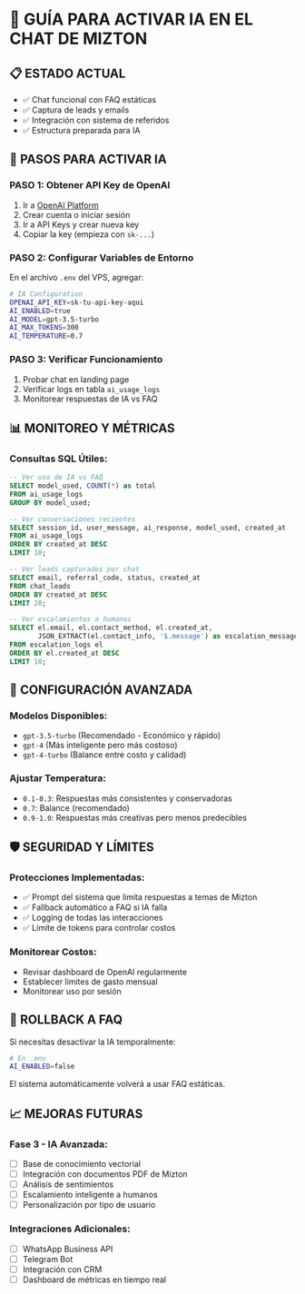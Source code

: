 # 🤖 GUÍA PARA ACTIVAR IA EN EL CHAT DE MIZTON

## 📋 ESTADO ACTUAL
- ✅ Chat funcional con FAQ estáticas
- ✅ Captura de leads y emails
- ✅ Integración con sistema de referidos
- ✅ Estructura preparada para IA

## 🚀 PASOS PARA ACTIVAR IA

### PASO 1: Obtener API Key de OpenAI
1. Ir a [OpenAI Platform](https://platform.openai.com/)
2. Crear cuenta o iniciar sesión
3. Ir a API Keys y crear nueva key
4. Copiar la key (empieza con `sk-...`)

### PASO 2: Configurar Variables de Entorno
En el archivo `.env` del VPS, agregar:
```bash
# IA Configuration
OPENAI_API_KEY=sk-tu-api-key-aqui
AI_ENABLED=true
AI_MODEL=gpt-3.5-turbo
AI_MAX_TOKENS=300
AI_TEMPERATURE=0.7
```

### PASO 3: Verificar Funcionamiento
1. Probar chat en landing page
2. Verificar logs en tabla `ai_usage_logs`
3. Monitorear respuestas de IA vs FAQ

## 📊 MONITOREO Y MÉTRICAS

### Consultas SQL Útiles:
```sql
-- Ver uso de IA vs FAQ
SELECT model_used, COUNT(*) as total 
FROM ai_usage_logs 
GROUP BY model_used;

-- Ver conversaciones recientes
SELECT session_id, user_message, ai_response, model_used, created_at 
FROM ai_usage_logs 
ORDER BY created_at DESC 
LIMIT 10;

-- Ver leads capturados por chat
SELECT email, referral_code, status, created_at 
FROM chat_leads 
ORDER BY created_at DESC 
LIMIT 20;

-- Ver escalamientos a humanos
SELECT el.email, el.contact_method, el.created_at,
       JSON_EXTRACT(el.contact_info, '$.message') as escalation_message
FROM escalation_logs el 
ORDER BY el.created_at DESC 
LIMIT 10;
```

## 🔧 CONFIGURACIÓN AVANZADA

### Modelos Disponibles:
- `gpt-3.5-turbo` (Recomendado - Económico y rápido)
- `gpt-4` (Más inteligente pero más costoso)
- `gpt-4-turbo` (Balance entre costo y calidad)

### Ajustar Temperatura:
- `0.1-0.3`: Respuestas más consistentes y conservadoras
- `0.7`: Balance (recomendado)
- `0.9-1.0`: Respuestas más creativas pero menos predecibles

## 🛡️ SEGURIDAD Y LÍMITES

### Protecciones Implementadas:
- ✅ Prompt del sistema que limita respuestas a temas de Mizton
- ✅ Fallback automático a FAQ si IA falla
- ✅ Logging de todas las interacciones
- ✅ Límite de tokens para controlar costos

### Monitorear Costos:
- Revisar dashboard de OpenAI regularmente
- Establecer límites de gasto mensual
- Monitorear uso por sesión

## 🔄 ROLLBACK A FAQ

Si necesitas desactivar la IA temporalmente:
```bash
# En .env
AI_ENABLED=false
```

El sistema automáticamente volverá a usar FAQ estáticas.

## 📈 MEJORAS FUTURAS

### Fase 3 - IA Avanzada:
- [ ] Base de conocimiento vectorial
- [ ] Integración con documentos PDF de Mizton
- [ ] Análisis de sentimientos
- [ ] Escalamiento inteligente a humanos
- [ ] Personalización por tipo de usuario

### Integraciones Adicionales:
- [ ] WhatsApp Business API
- [ ] Telegram Bot
- [ ] Integración con CRM
- [ ] Dashboard de métricas en tiempo real
